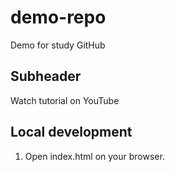 # demo-repo
Demo for study GitHub

## Subheader

Watch tutorial on YouTube

## Local development

1. Open index.html on your browser.